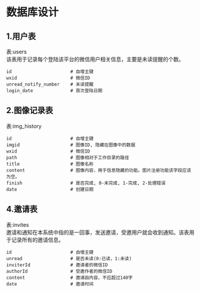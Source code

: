 # 数据库设计

## 1.用户表
表:users<br>
该表用于记录每个登陆该平台的微信用户相关信息，主要是未读提醒的个数。
```
id                      # 自增主键
wxid                    # 微信ID
unread_notify_number    # 未读提醒
login_date              # 首次登陆日期
```

## 2.图像记录表
表:img_history
```
id                      # 自增主键
imgid                   # 图像ID, 隐藏在图像中的数据
wxid                    # 微信ID
path                    # 图像相对于工作目录的路径
title                   # 图像名称
content                 # 图像内容，用于信息隐藏的功能。图片注册功能该字段应该为空。
finish                  # 是否完成, 0-未完成, 1-完成, 2-处理错误
date                    # 创建日期
```

## 4.邀请表
表:invites<br>
邀请和通知在本系统中指的是一回事，发送邀请，受邀用户就会收到通知。该表用于记录所有的邀请信息。
```
id                      # 自增主键
unread                  # 是否未读(0:已读，1:未读)
inviterId               # 邀请者的微信ID
authorId                # 受邀作者的微信ID
content                 # 邀请函内容，不应超过140字
date                    # 邀请时间
```